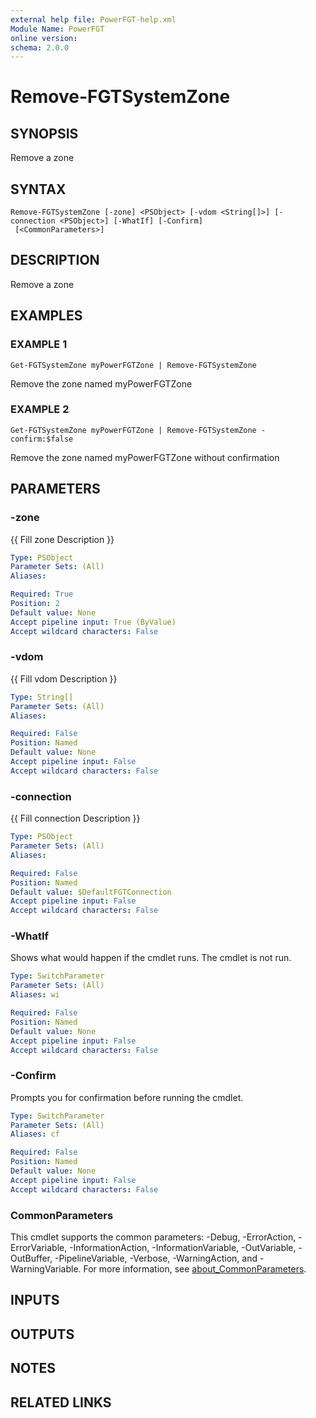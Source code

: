 ```yaml
---
external help file: PowerFGT-help.xml
Module Name: PowerFGT
online version:
schema: 2.0.0
---
```


# Remove-FGTSystemZone

## SYNOPSIS
Remove a zone

## SYNTAX

```
Remove-FGTSystemZone [-zone] <PSObject> [-vdom <String[]>] [-connection <PSObject>] [-WhatIf] [-Confirm]
 [<CommonParameters>]
```

## DESCRIPTION
Remove a zone

## EXAMPLES

### EXAMPLE 1
```
Get-FGTSystemZone myPowerFGTZone | Remove-FGTSystemZone
```

Remove the zone named myPowerFGTZone

### EXAMPLE 2
```
Get-FGTSystemZone myPowerFGTZone | Remove-FGTSystemZone -confirm:$false
```

Remove the zone named myPowerFGTZone without confirmation

## PARAMETERS

### -zone
{{ Fill zone Description }}

```yaml
Type: PSObject
Parameter Sets: (All)
Aliases:

Required: True
Position: 2
Default value: None
Accept pipeline input: True (ByValue)
Accept wildcard characters: False
```

### -vdom
{{ Fill vdom Description }}

```yaml
Type: String[]
Parameter Sets: (All)
Aliases:

Required: False
Position: Named
Default value: None
Accept pipeline input: False
Accept wildcard characters: False
```

### -connection
{{ Fill connection Description }}

```yaml
Type: PSObject
Parameter Sets: (All)
Aliases:

Required: False
Position: Named
Default value: $DefaultFGTConnection
Accept pipeline input: False
Accept wildcard characters: False
```

### -WhatIf
Shows what would happen if the cmdlet runs.
The cmdlet is not run.

```yaml
Type: SwitchParameter
Parameter Sets: (All)
Aliases: wi

Required: False
Position: Named
Default value: None
Accept pipeline input: False
Accept wildcard characters: False
```

### -Confirm
Prompts you for confirmation before running the cmdlet.

```yaml
Type: SwitchParameter
Parameter Sets: (All)
Aliases: cf

Required: False
Position: Named
Default value: None
Accept pipeline input: False
Accept wildcard characters: False
```

### CommonParameters
This cmdlet supports the common parameters: -Debug, -ErrorAction, -ErrorVariable, -InformationAction, -InformationVariable, -OutVariable, -OutBuffer, -PipelineVariable, -Verbose, -WarningAction, and -WarningVariable. For more information, see [about_CommonParameters](http://go.microsoft.com/fwlink/?LinkID=113216).

## INPUTS

## OUTPUTS

## NOTES

## RELATED LINKS
